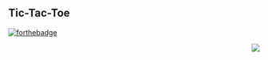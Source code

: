 ## Tic-Tac-Toe 

[![forthebadge](https://forthebadge.com/images/badges/made-with-c.svg)](https://forthebadge.com)

<img src = "https://cdn.pixabay.com/photo/2013/07/12/15/56/tic-tac-toe-150614_960_720.png" align = "right">
